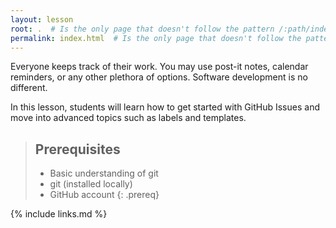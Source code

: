 ```yaml
---
layout: lesson
root: .  # Is the only page that doesn't follow the pattern /:path/index.html
permalink: index.html  # Is the only page that doesn't follow the pattern /:path/index.html
---
```


Everyone keeps track of their work. You may use post-it notes, calendar
reminders, or any other plethora of options. Software development is no
different.

In this lesson, students will learn how to get started with GitHub Issues
and move into advanced topics such as labels and templates.

> ## Prerequisites
>
> * Basic understanding of git
> * git (installed locally)
> * GitHub account
{: .prereq}

{% include links.md %}
